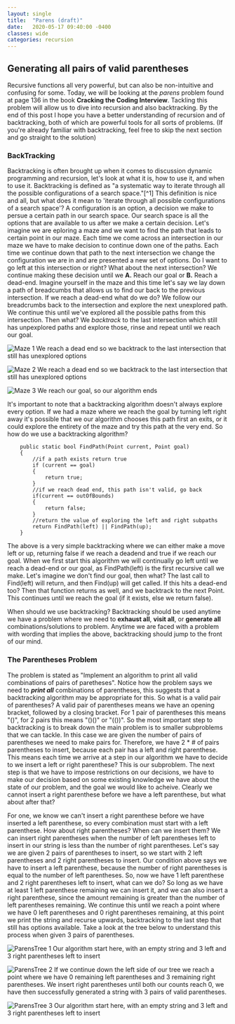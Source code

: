 ```yaml
---
layout: single
title:  "Parens (draft)"
date:   2020-05-17 09:40:00 -0400
classes: wide
categories: recursion
---
```

## Generating all pairs of valid parentheses
Recursive functions all very powerful, but can also be non-intuitive and confusing for some. Today, we will be looking at the _parens_ problem found at page 136 in the book **Cracking the Coding Interview**. Tackling this problem will allow us to dive into recursion and also backtracking. By the end of this post I hope you have a better understanding of recursion and of backtracking, both of which are powerful tools for all sorts of problems. (If you're already familiar with backtracking, feel free to skip the next section and go straight to the solution)

### BackTracking
Backtracking is often brought up when it comes to discussion dynamic programming and recursion, let's look at what it is, how to use it, and when to use it.  Backtracking is defined as "a systematic way to iterate through all the possible configurations of a search space."[^1] This definition is nice and all, but what does it mean to 'iterate through all possible configurations of a search space'? A configuration is an option, a decision we make to persue a certain path in our search space. Our search space is all the options that are available to us after we make a certain decision. Let's imagine we are eploring a maze and we want to find the path that leads to certain point in our maze. Each time we come across an intersection in our maze we have to make decision to continue down one of the paths. Each time we continue down that path to the next intersection we change the configuration we are in and are presented a new set of options. Do I want to go left at this intersection or right? What about the next intersection? We continue making these decision until we **A.** Reach our goal or **B.** Reach a dead-end. Imagine yourself in the maze and this time let's say we lay down a path of breadcumbs that allows us to find our back to the previous intersection. If we reach a dead-end what do we do? We follow our breadcrumbs back to the intersection and explore the next unexplored path. We continue this until we've explored all the possible paths from this intersection. Then what? We _backtrack_ to the last intersection which still has unpexplored paths and explore those, rinse and repeat until we reach our goal.

![Maze 1](https://github.com/adamlawson99/IntelligentProgrammer/raw/master/assets/Images/Parens/maze1.png)
We reach a dead end so we backtrack to the last intersection that still has unexplored options

![Maze 2](https://github.com/adamlawson99/IntelligentProgrammer/raw/master/assets/Images/Parens/maze2.png)
We reach a dead end so we backtrack to the last intersection that still has unexplored options

![Maze 3](https://github.com/adamlawson99/IntelligentProgrammer/raw/master/assets/Images/Parens/maze3.png)
We reach our goal, so our algorithm ends

It's important to note that a backtracking algorithm doesn't always explore every option. If we had a maze where we reach the goal by turning left right away it's possible that we our algorithm chooses this path first an exits, or it could explore the entirety of the maze and try this path at the very end. So how do we use a backtracking algorithm? 

        public static bool FindPath(Point current, Point goal)
        {
            //if a path exists return true
            if (current == goal)
            {
                return true;
            }
            //if we reach dead end, this path isn't valid, go back
            if(current == outOfBounds)
            {
                return false;
            }
            //return the value of exploring the left and right subpaths
            return FindPath(left) || FindPath(up);
        }

The above is a very simple backtracking where we can either make a move left or up, returning false if we reach a deadend and true if we reach our goal. When we first start this algorithm we will continually go left until we reach a dead-end or our goal, as FindPath(left) is the first recursive call we make. Let's imagine we don't find our goal, then what? The last call to Find(left) will return, and then Find(up) will get called. If this hits a dead-end too? Then that function returns as well, and we backtrack to the next Point. This continues until we reach the goal (if it exists, else we return false).

When should we use backtracking? Backtracking should be used anytime we have a problem where we need to **exhaust all**, **visit all**, or **generate all** combinations/solutions to problem. Anytime we are faced with a problem with wording that implies the above, backtracking should jump to the front of our mind.

### The Parentheses Problem
The problem is stated as "Implement an algorithm to print all valid combinations of pairs of paretheses". Notice how the problem says we need to **_print all_** combinations of parentheses, this suggests that a backtracking algorithm may be appropriate for this. So what is a valid pair of parentheses? A valid pair of parentheses means we have an opening bracket, followed by a closing bracket. For 1 pair of parentheses this means "()", for 2 pairs this means "()()" or "(())". So the most important step to backtracking is to break down the main problem is to smaller subproblems that we can tackle. In this case we are given the number of pairs of parentheses we need to make pairs for. Therefore, we have 2 * # of pairs parentheses to insert, because each pair has a left and right parenthese. This means each time we arrive at a step in our algorithm we have to decide to we insert a left or right parenthese? This is our subproblem. The next step is that we have to impose restrictions on our decisions, we have to make our decision based on some existing knowledge we have about the state of our problem, and the goal we would like to acheive. Clearly we cannot insert a right parenthese before we have a left parenthese, but what about after that?

For one, we know we can't insert a right parenthese before we have inserted a left parenthese, so every combination must start with a left parenthese. How about right parentheses? When can we insert them? We can insert right parentheses when the number of left parentheses left to insert in our string is less than the number of right parentheses. Let's say we are given 2 pairs of parentheses to insert, so we start with 2 left parentheses and 2 right parentheses to insert. Our condition above says we have to insert a left parenthese, because the number of right parentheses is equal to the number of left parentheses. So, now we have 1 left parenthese and 2 right parentheses left to insert, what can we do? So long as we have at least 1 left parenthese remaining we can insert it, and we can also insert a right parenthese, since the amount remaining is greater than the number of left parentheses remaining. We continue this until we reach a point where we have 0 left parentheses and 0 right parentheses remaining, at this point we print the string and recurse upwards, backtracking to the last step that still has options available. Take a look at the tree below to understand this process when given 3 pairs of parentheses.

![ParensTree 1](https://github.com/adamlawson99/IntelligentProgrammer/raw/master/assets/Images/Parens/parenstree-1.jpg)
Our algorithm start here, with an empty string and 3 left and 3 right parentheses left to insert

![ParensTree 2](https://github.com/adamlawson99/IntelligentProgrammer/raw/master/assets/Images/Parens/parenstree-2.jpg)
If we continue down the left side of our tree we reach a point where we have 0 remaining left parentheses and 3 remaining right parentheses.
We insert right parentheses until both our counts reach 0, we have then successfully generated a string with 3 pairs of valid parentheses.

![ParensTree 3](https://github.com/adamlawson99/IntelligentProgrammer/raw/master/assets/Images/Parens/parenstree-3.jpg)
Our algorithm start here, with an empty string and 3 left and 3 right parentheses left to insert